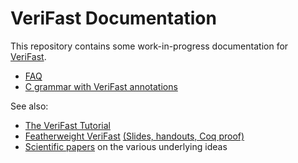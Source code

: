 # VeriFast Documentation

This repository contains some work-in-progress documentation for [VeriFast](https://github.com/verifast/verifast).

- [FAQ](faq.md)
- [C grammar with VeriFast annotations](c_translation_units.md)

See also:
- [The VeriFast Tutorial](https://doi.org/10.5281/zenodo.887906)
- [Featherweight VeriFast](http://arxiv.org/pdf/1507.07697) [(Slides, handouts, Coq proof)](https://people.cs.kuleuven.be/~bart.jacobs/fvf)
- [Scientific papers](https://people.cs.kuleuven.be/~bart.jacobs/verifast/) on the various underlying ideas
